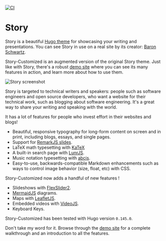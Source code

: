 [![CI](https://github.com/tchinchow/story-customized/actions/workflows/main.yml/badge.svg)](https://github.com/tchinchow/story-customized/actions/workflows/main.yml)

# Story

Story is a beautiful [Hugo theme](https://gohugo.io) for showcasing your writing
and presentations. You can see Story in use on a real site by its creator:
[Baron Schwartz](https://www.xaprb.com/).

Story-Customized is an augmented version of the original Story theme. Just like
with Story, there's a robust [demo site](https://story-customized.tchinchow.net/)
where you can see its many features in action, and learn more about how to use them.

![Story screenshot](https://raw.githubusercontent.com/tchinchow/story-customized/master/images/screenshot.png)

Story is targeted to technical writers and
speakers: people such as software engineers and open source developers, who want a
website for their technical work, such as blogging about software
engineering. It's a great way to share your writing and speaking with the world.

It has a lot of features for people who invest effort in their websites and blogs!

- Beautiful, responsive typography for long-form content on screen and in print, including blogs, essays, and single pages.
- Support for [RemarkJS slides](https://remarkjs.com/).
- LaTeX math typesetting with [KaTeX](https://github.com/Khan/KaTeX)
- A built-in search page with [LunrJS](https://github.com/olivernn/lunr.js).
- Music notation typesetting with [abcjs](https://abcjs.net/).
- Easy-to-use, backwards-compatible Markdown enhancements such as ways to control image behavior (size, float, etc) with CSS.

Story-Customized now adds a handful of new features !

- Slideshows with [FlexSlider2](http://flexslider.woothemes.com/).
- [MermaidJS](https://mermaid-js.github.io/mermaid/#/) diagrams.
- Maps with [LeafletJS](https://leafletjs.com/).
- Embedded videos with [VideoJS](https://videojs.com/).
- Keyboard Keys.

Story-Customized has been tested with Hugo version `0.145.0`.

Don't take my word for it. Browse through the [demo site](https://story-customized.tchinchow.net/)
for a complete walkthrough and an introduction to all the features.
